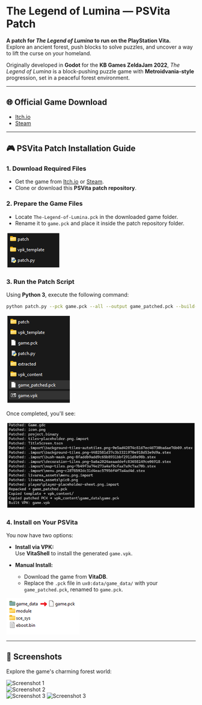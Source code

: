 
# The Legend of Lumina — PSVita Patch

**A patch for _The Legend of Lumina_ to run on the PlayStation Vita.**  
Explore an ancient forest, push blocks to solve puzzles, and uncover a way to lift the curse on your homeland.

Originally developed in **Godot** for the **KB Games ZeldaJam 2022**, _The Legend of Lumina_ is a block-pushing puzzle game with **Metroidvania-style** progression, set in a peaceful forest environment.

---

## 🌐 Official Game Download

- [Itch.io](https://wizbane.itch.io/the-legend-of-lumina)  
- [Steam](https://store.steampowered.com/app/2638340/The_Legend_of_Lumina/)

---

## 🎮 PSVita Patch Installation Guide

### 1. Download Required Files
- Get the game from [Itch.io](https://wizbane.itch.io/the-legend-of-lumina) or [Steam](https://store.steampowered.com/app/2638340/The_Legend_of_Lumina/).
- Clone or download this **PSVita patch repository**.

### 2. Prepare the Game Files
- Locate `The-Legend-of-Lumina.pck` in the downloaded game folder.
- Rename it to `game.pck` and place it inside the patch repository folder.

![Step 2](img/IMG1.png)

### 3. Run the Patch Script

Using **Python 3**, execute the following command:

```bash
python patch.py --pck game.pck --all --output game_patched.pck --build-vpk
```

![Running Script](img/IMG3.png)

Once completed, you'll see:

![Output](img/IMG4.png)

### 4. Install on Your PSVita

You now have two options:

- **Install via VPK:**  
  Use **VitaShell** to install the generated `game.vpk`.

- **Manual Install:**  
  - Download the game from **VitaDB**.  
  - Replace the `.pck` file in `ux0:data/game_data/` with your `game_patched.pck`, renamed to `game.pck`.

![Final Step](img/IMG5.png)

---

## 📸 Screenshots

Explore the game's charming forest world:

![Screenshot 1](img/IMG6.png)  
![Screenshot 2](img/IMG7.png)  
![Screenshot 3](img/IMG8.png)
![Screenshot 3](img/IMG9.png)
